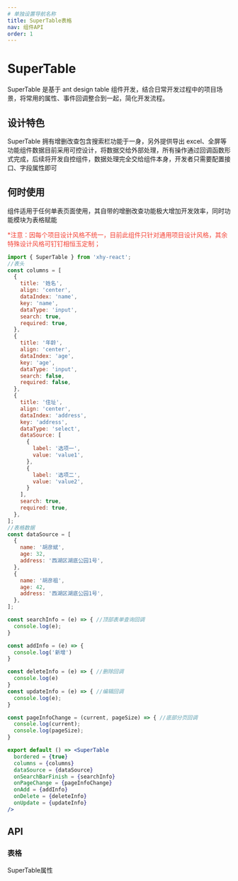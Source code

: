 ```yaml
---
# 单独设置导航名称
title: SuperTable表格
nav: 组件API
order: 1
---
```


# SuperTable

SuperTable 是基于 ant design table 组件开发，结合日常开发过程中的项目场景，将常用的属性、事件回调整合到一起，简化开发流程。

## 设计特色

SuperTable 拥有增删改查包含搜索栏功能于一身，另外提供导出 excel、全屏等功能组件数据目前采用可控设计，将数据交给外部处理，所有操作通过回调函数形式完成，后续将开发自控组件，数据处理完全交给组件本身，开发者只需要配置接口、字段属性即可

## 何时使用

组件适用于任何单表页面使用，其自带的增删改查功能极大增加开发效率，同时功能模块为表格赋能

<font class="text-color-01" color="#f44336">*注意：因每个项目设计风格不统一，目前此组件只针对通用项目设计风格，其余特殊设计风格可钉钉相恒玉定制；</font>

```jsx
import { SuperTable } from 'xhy-react';
//表头
const columns = [
  {
    title: '姓名',
    align: 'center',
    dataIndex: 'name',
    key: 'name',
    dataType: 'input',
    search: true,
    required: true,
  },
  {
    title: '年龄',
    align: 'center',
    dataIndex: 'age',
    key: 'age',
    dataType: 'input',
    search: false,
    required: false,
  },
  {
    title: '住址',
    align: 'center',
    dataIndex: 'address',
    key: 'address',
    dataType: 'select',
    dataSource: [
      {
        label: '选项一',
        value: 'value1',
      },
      {
        label: '选项二',
        value: 'value2',
      }
    ],
    search: true,
    required: true,
  },
];
//表格数据
const dataSource = [
  {
    name: '胡彦斌',
    age: 32,
    address: '西湖区湖底公园1号',
  },
  {
    name: '胡彦祖',
    age: 42,
    address: '西湖区湖底公园1号',
  },
];

const searchInfo = (e) => { //顶部表单查询回调
  console.log(e);
}

const addInfo = (e) => {
  console.log('新增')
}

const deleteInfo = (e) => { //删除回调
  console.log(e)
}
const updateInfo = (e) => { //编辑回调
  console.log(e);
}

const pageInfoChange = (current, pageSize) => { //底部分页回调
  console.log(current);
  console.log(pageSize);
}

export default () => <SuperTable 
  bordered = {true}
  columns = {columns}
  dataSource = {dataSource} 
  onSearchBarFinish = {searchInfo} 
  onPageChange = {pageInfoChange}
  onAdd = {addInfo}
  onDelete = {deleteInfo}
  onUpdate = {updateInfo}
/>
```

## API

### 表格

SuperTable属性
<API src="./interface/tableProps.tsx"></API>
